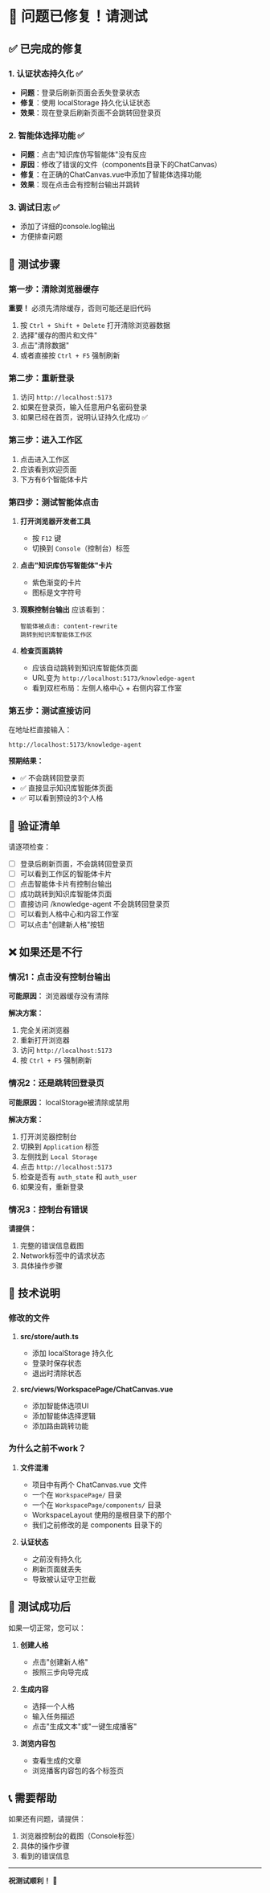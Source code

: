 # 🎉 问题已修复！请测试

## ✅ 已完成的修复

### 1. 认证状态持久化 ✅
- **问题**：登录后刷新页面会丢失登录状态
- **修复**：使用 localStorage 持久化认证状态
- **效果**：现在登录后刷新页面不会跳转回登录页

### 2. 智能体选择功能 ✅
- **问题**：点击"知识库仿写智能体"没有反应
- **原因**：修改了错误的文件（components目录下的ChatCanvas）
- **修复**：在正确的ChatCanvas.vue中添加了智能体选择功能
- **效果**：现在点击会有控制台输出并跳转

### 3. 调试日志 ✅
- 添加了详细的console.log输出
- 方便排查问题

## 🧪 测试步骤

### 第一步：清除浏览器缓存
**重要！** 必须先清除缓存，否则可能还是旧代码

1. 按 `Ctrl + Shift + Delete` 打开清除浏览器数据
2. 选择"缓存的图片和文件"
3. 点击"清除数据"
4. 或者直接按 `Ctrl + F5` 强制刷新

### 第二步：重新登录

1. 访问 `http://localhost:5173`
2. 如果在登录页，输入任意用户名密码登录
3. 如果已经在首页，说明认证持久化成功 ✅

### 第三步：进入工作区

1. 点击进入工作区
2. 应该看到欢迎页面
3. 下方有6个智能体卡片

### 第四步：测试智能体点击

1. **打开浏览器开发者工具**
   - 按 `F12` 键
   - 切换到 `Console`（控制台）标签

2. **点击"知识库仿写智能体"卡片**
   - 紫色渐变的卡片
   - 图标是文字符号

3. **观察控制台输出**
   应该看到：
   ```
   智能体被点击: content-rewrite
   跳转到知识库智能体工作区
   ```

4. **检查页面跳转**
   - 应该自动跳转到知识库智能体页面
   - URL变为 `http://localhost:5173/knowledge-agent`
   - 看到双栏布局：左侧人格中心 + 右侧内容工作室

### 第五步：测试直接访问

在地址栏直接输入：
```
http://localhost:5173/knowledge-agent
```

**预期结果：**
- ✅ 不会跳转回登录页
- ✅ 直接显示知识库智能体页面
- ✅ 可以看到预设的3个人格

## 🎯 验证清单

请逐项检查：

- [ ] 登录后刷新页面，不会跳转回登录页
- [ ] 可以看到工作区的智能体卡片
- [ ] 点击智能体卡片有控制台输出
- [ ] 成功跳转到知识库智能体页面
- [ ] 直接访问 /knowledge-agent 不会跳转回登录页
- [ ] 可以看到人格中心和内容工作室
- [ ] 可以点击"创建新人格"按钮

## ❌ 如果还是不行

### 情况1：点击没有控制台输出

**可能原因：** 浏览器缓存没有清除

**解决方案：**
1. 完全关闭浏览器
2. 重新打开浏览器
3. 访问 `http://localhost:5173`
4. 按 `Ctrl + F5` 强制刷新

### 情况2：还是跳转回登录页

**可能原因：** localStorage被清除或禁用

**解决方案：**
1. 打开浏览器控制台
2. 切换到 `Application` 标签
3. 左侧找到 `Local Storage`
4. 点击 `http://localhost:5173`
5. 检查是否有 `auth_state` 和 `auth_user`
6. 如果没有，重新登录

### 情况3：控制台有错误

**请提供：**
1. 完整的错误信息截图
2. Network标签中的请求状态
3. 具体操作步骤

## 📝 技术说明

### 修改的文件

1. **src/store/auth.ts**
   - 添加 localStorage 持久化
   - 登录时保存状态
   - 退出时清除状态

2. **src/views/WorkspacePage/ChatCanvas.vue**
   - 添加智能体选项UI
   - 添加智能体选择逻辑
   - 添加路由跳转功能

### 为什么之前不work？

1. **文件混淆**
   - 项目中有两个 ChatCanvas.vue 文件
   - 一个在 `WorkspacePage/` 目录
   - 一个在 `WorkspacePage/components/` 目录
   - WorkspaceLayout 使用的是根目录下的那个
   - 我们之前修改的是 components 目录下的

2. **认证状态**
   - 之前没有持久化
   - 刷新页面就丢失
   - 导致被认证守卫拦截

## 🎊 测试成功后

如果一切正常，您可以：

1. **创建人格**
   - 点击"创建新人格"
   - 按照三步向导完成

2. **生成内容**
   - 选择一个人格
   - 输入任务描述
   - 点击"生成文本"或"一键生成播客"

3. **浏览内容包**
   - 查看生成的文章
   - 浏览播客内容包的各个标签页

## 📞 需要帮助

如果还有问题，请提供：
1. 浏览器控制台的截图（Console标签）
2. 具体的操作步骤
3. 看到的错误信息

---

**祝测试顺利！** 🚀

